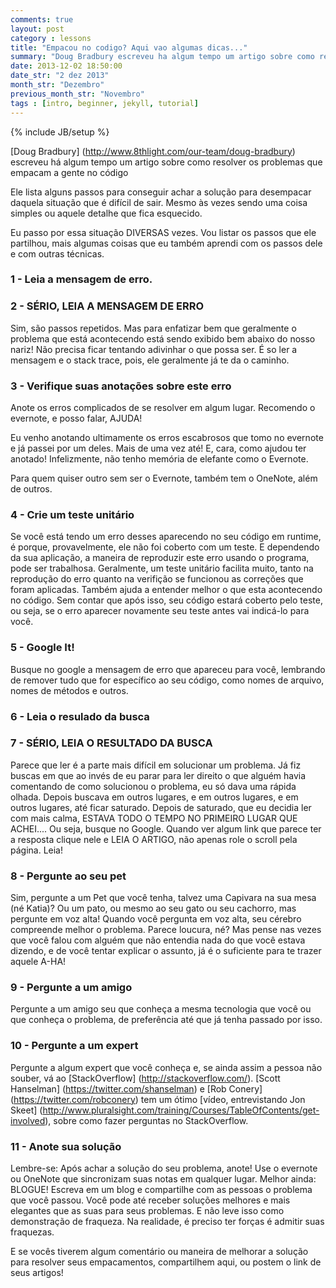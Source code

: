 ```yaml
---
comments: true
layout: post
category : lessons
title: "Empacou no codigo? Aqui vao algumas dicas..."
summary: "Doug Bradbury escreveu ha algum tempo um artigo sobre como resolver os problemas que empacam agente no codigo..."
date: 2013-12-02 18:50:00
date_str: "2 dez 2013"
month_str: "Dezembro"
previous_month_str: "Novembro"
tags : [intro, beginner, jekyll, tutorial]
---
```

{% include JB/setup %}

[Doug Bradbury] (http://www.8thlight.com/our-team/doug-bradbury) escreveu há algum tempo um artigo sobre como resolver os problemas que empacam a gente no código

Ele lista alguns passos para conseguir achar a solução para desempacar daquela situação que é difícil de sair. Mesmo às vezes sendo uma coisa simples ou aquele detalhe que fica esquecido.

Eu passo por essa situação DIVERSAS vezes. Vou listar os passos que ele partilhou, mais algumas coisas que eu também aprendi com os passos dele e com outras técnicas.


### 1 - Leia a mensagem de erro.


### 2 - SÉRIO, LEIA A MENSAGEM DE ERRO


Sim, são passos repetidos. Mas para enfatizar bem que geralmente o problema que está acontecendo está sendo exibido bem abaixo do nosso nariz! Não precisa ficar tentando adivinhar o que possa ser. É so ler a mensagem e o stack trace, pois, ele geralmente já te da o caminho.


### 3 - Verifique suas anotações sobre este erro


Anote os erros complicados de se resolver em algum lugar. Recomendo o evernote, e posso falar, AJUDA!

Eu venho anotando ultimamente os erros escabrosos que tomo no evernote e já passei por um deles. Mais de uma vez até! E, cara, como ajudou ter anotado! Infelizmente, não tenho memória de elefante como o Evernote.

Para quem quiser outro sem ser o Evernote, também tem o OneNote, além de outros.


### 4 - Crie um teste unitário


Se você está tendo um erro desses aparecendo no seu código em runtime, é porque, provavelmente, ele não foi coberto com um teste. E dependendo da sua aplicação, a maneira de reproduzir este erro usando o programa, pode ser trabalhosa. Geralmente, um teste unitário facilita muito, tanto na reprodução do erro quanto na verifição se funcionou as correções que foram aplicadas. Também ajuda a entender melhor o que esta acontecendo no código. Sem contar que após isso, seu código estará coberto pelo teste, ou seja, se o erro aparecer novamente seu teste antes vai indicá-lo para você.


### 5 - Google It!


Busque no google a mensagem de erro que apareceu para você, lembrando de remover tudo que for específico ao seu código, como nomes de arquivo, nomes de métodos e outros.


### 6 - Leia o resulado da busca


### 7 - SÉRIO, LEIA O RESULTADO DA BUSCA


Parece que ler é a parte mais difícil em solucionar um problema. Já fiz buscas em que ao invés de eu parar para ler direito o que alguém havia comentando de como solucionou o problema, eu só dava uma rápida olhada. Depois buscava em outros lugares, e em outros lugares, e em outros lugares, até ficar saturado. Depois de saturado, que eu decidia ler com mais calma, ESTAVA TODO O TEMPO NO PRIMEIRO LUGAR QUE ACHEI.... Ou seja, busque no Google. Quando ver algum link que parece ter a resposta clique nele e LEIA O ARTIGO, não apenas role o scroll pela página. Leia!


### 8 - Pergunte ao seu pet


Sim, pergunte a um Pet que você tenha, talvez uma Capivara na sua mesa (né Katia)? Ou um pato, ou mesmo ao seu gato ou seu cachorro, mas pergunte em voz alta! Quando você pergunta em voz alta, seu cérebro compreende melhor o problema. Parece loucura, né? Mas pense nas vezes que você falou com alguém que não entendia nada do que você estava dizendo, e de você tentar explicar o assunto, já é o suficiente para te trazer aquele A-HA!


### 9 - Pergunte a um amigo


Pergunte a um amigo seu que conheça a mesma tecnologia que você ou que conheça o problema, de preferência até que já tenha passado por isso.


### 10 - Pergunte a um expert

Pergunte a algum expert que você conheça e, se ainda assim a pessoa não souber, vá ao [StackOverflow] (http://stackoverflow.com/). [Scott Hanselman] (https://twitter.com/shanselman) e [Rob Conery] (https://twitter.com/robconery) tem um ótimo [vídeo, entrevistando Jon Skeet] (http://www.pluralsight.com/training/Courses/TableOfContents/get-involved), sobre como fazer perguntas no StackOverflow.


### 11 - Anote sua solução


Lembre-se: Após achar a solução do seu problema, anote!
Use o evernote ou OneNote que sincronizam suas notas em qualquer lugar. Melhor ainda: BLOGUE! Escreva em um blog e compartilhe com as pessoas o problema que você passou. Você pode até receber soluções melhores e mais elegantes que as suas para seus problemas. E não leve isso como demonstração de fraqueza. Na realidade, é preciso ter forças é admitir suas fraquezas.

E se vocês tiverem algum comentário ou maneira de melhorar a solução para resolver seus empacamentos, compartilhem aqui, ou postem o link de seus artigos!
